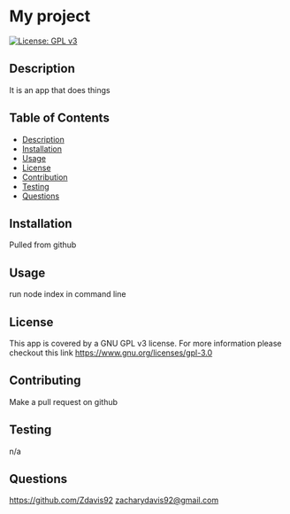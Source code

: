 # My project
  [![License: GPL v3](https://img.shields.io/badge/License-GPLv3-blue.svg)](https://www.gnu.org/licenses/gpl-3.0)
  ## Description
  It is an app that does things
  ## Table of Contents
  - [Description](#description)
  - [Installation](#installation)
  - [Usage](#usage)
  - [License](#license)
  - [Contribution](#contibuting)
  - [Testing](#testing)
  - [Questions](#questions)
  ## Installation
  Pulled from github
  ## Usage
  run node index in command line
  ## License
  This app is covered by a GNU GPL v3 license. For more information please checkout this link <https://www.gnu.org/licenses/gpl-3.0>
  ## Contributing
  Make a pull request on github
  ## Testing
  n/a
  ## Questions
  https://github.com/Zdavis92
  zacharydavis92@gmail.com
